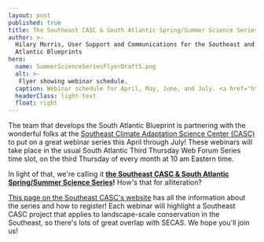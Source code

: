 ```yaml
---
layout: post
published: true
title: The Southeast CASC & South Atlantic Spring/Summer Science Series
author: >-
  Hilary Morris, User Support and Communications for the Southeast and South
  Atlantic Blueprints
hero:
  name: SummerScienceSeriesFlyerDraft5.png
  alt: >-
   Flyer showing webinar schedule.
  caption: Webinar schedule for April, May, June, and July. <a href="https://secasc.ncsu.edu/s6series/">Visit the series website for more information</a>.
  headerClass: light-text
  float: right
---
```

The team that develops the South Atlantic Blueprint is partnering with the wonderful folks at the [Southeast Climate Adaptation Science Center (CASC)](https://secasc.ncsu.edu/) to put on a great webinar series this April through July! These webinars will take place in the usual South Atlantic Third Thursday Web Forum Series time slot, on the third Thursday of every month at 10 am Eastern time.<!--more--> 

In light of that, we're calling it **[the Southeast CASC & South Atlantic Spring/Summer Science Series](https://secasc.ncsu.edu/s6series/)!** How's that for alliteration?

[This page on the Southeast CASC's website](https://secasc.ncsu.edu/s6series/) has all the information about the series and how to register! Each webinar will highlight a Southeast CASC project that applies to landscape-scale conservation in the Southeast, so there's lots of great overlap with SECAS. We hope you'll join us!
